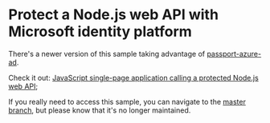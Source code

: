 # Protect a Node.js web API with Microsoft identity platform

There's a newer version of this sample taking advantage of [passport-azure-ad](https://github.com/AzureAD/microsoft-authentication-library-for-js/tree/dev/maintenance/passport-azure-ad).

Check it out: [JavaScript single-page application calling a protected Node.js web API](https://github.com/Azure-Samples/ms-identity-javascript-tutorial/tree/main/3-Authorization-II/1-call-api);

If you really need to access this sample, you can navigate to the [master branch](https://github.com/Azure-Samples/active-directory-javascript-nodejs-webapi-v2/tree/master), but please know that it's no longer maintained.